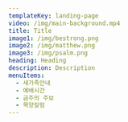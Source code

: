 ```yaml
---
templateKey: landing-page
video: /img/main-background.mp4
title: Title
image1: /img/bestrong.png
image2: /img/matthew.png
image3: /img/psalm.png
heading: Heading
description: Description
menuItems:
  - 새가족안내
  - 예배시간
  - 금주의 주보
  - 목양칼럼
---
```


